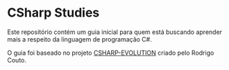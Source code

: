 # CSharp Studies

Este repositório contém um guia inicial para quem está buscando aprender mais a respeito da linguagem de programação C#.

O guia foi baseado no projeto [CSHARP-EVOLUTION](https://github.com/rscouto/csharpevolution) criado pelo Rodrigo Couto.
